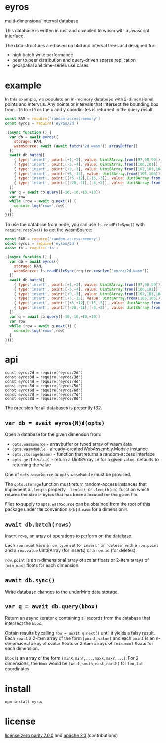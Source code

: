 # eyros

multi-dimensional interval database

This database is written in rust and compiled to wasm with a javascript
interface.

The data structures are based on bkd and interval trees and designed for:

* high batch write performance
* peer to peer distribution and query-driven sparse replication
* geospatial and time-series use cases

# example

In this example, we populate an in-memory database with 2-dimensional points and
intervals. Any points or intervals that intersect the bounding box from `-10` to
`+10` on the x and y coordinates is returned in the query result.

``` js
const RAM = require('random-access-memory')
const eyros = require('eyros/2d')

;(async function () {
  var db = await eyros({
    storage: RAM,
    wasmSource: await (await fetch('2d.wasm')).arrayBuffer()
  })
  await db.batch([
    { type:'insert', point:[+1,+2], value: Uint8Array.from([97,98,99]) },
    { type:'insert', point:[-5,+4], value: Uint8Array.from([100,101]) },
    { type:'insert', point:[+9,-3], value: Uint8Array.from([102,103,104]) },
    { type:'insert', point:[+5,-15], value: Uint8Array.from([105,106]) },
    { type:'insert', point:[[+5,+12],[-15,-3]], value: Uint8Array.from([105,106]) },
    { type:'insert', point:[[-20,-11],[-8,+2]], value: Uint8Array.from([107]) },
  ])
  var q = await db.query([-10,-10,+10,+10])
  var row
  while (row = await q.next()) {
    console.log('row=',row)
  }
})()
```

To use the database from node, you can use `fs.readFileSync()` with
`require.resolve()` to get the wasmSource:

``` js
const RAM = require('random-access-memory')
const eyros = require('eyros/2d')
const fs = require('fs')

;(async function () {
  var db = await eyros({
    storage: RAM,
    wasmSource: fs.readFileSync(require.resolve('eyros/2d.wasm'))
  })
  await db.batch([
    { type:'insert', point:[+1,+2], value: Uint8Array.from([97,98,99]) },
    { type:'insert', point:[-5,+4], value: Uint8Array.from([100,101]) },
    { type:'insert', point:[+9,-3], value: Uint8Array.from([102,103,104]) },
    { type:'insert', point:[+5,-15], value: Uint8Array.from([105,106]) },
    { type:'insert', point:[[+5,+12],[-15,-3]], value: Uint8Array.from([105,106]) },
    { type:'insert', point:[[-20,-11],[-8,+2]], value: Uint8Array.from([107]) },
  ])
  var q = await db.query([-10,-10,+10,+10])
  var row
  while (row = await q.next()) {
    console.log('row=',row)
  }
})()
```

# api

```
const eyros2d = require('eyros/2d')
const eyros3d = require('eyros/3d')
const eyros4d = require('eyros/4d')
const eyros5d = require('eyros/5d')
const eyros6d = require('eyros/6d')
const eyros7d = require('eyros/7d')
const eyros8d = require('eyros/8d')
```

The precision for all databases is presently f32.

## `var db = await eyros{N}d(opts)`

Open a database for the given dimension from:

* `opts.wasmSource` - arraybuffer or typed array of wasm data
* `opts.wasmModule` - already-created WebAssembly.Module instance
* `opts.storage(name)` - function that returns a random-access interface
* `opts.getId(value)` - return a Uint8Array `id` for a given `value`.
  defaults to returning the value

One of `opts.wasmSource` or `opts.wasmModule` must be provided.

The `opts.storage` function must return random-access instances that implement a
`.length` property, `.len(cb)`, or `.length(cb)` function which returns the size
in bytes that has been allocated for the given file.

Files to supply to `opts.wasmSource` can be obtained from the root of this
package under the convention `${N}d.wasm` for a dimension `N`.

## `await db.batch(rows)`

Insert `rows`, an array of operations to perform on the database.

Each `row` must have a `row.type` set to `'insert'` or `'delete'` with a `row.point`
and a `row.value` Uint8Array (for inserts) or a `row.id` (for deletes).

`row.point` is an n-dimensional array of scalar floats or 2-item arrays of `[min,max]` floats for
each dimension.

## `await db.sync()`

Write database changes to the underlying data storage.

## `var q = await db.query(bbox)`

Return an async iterator `q` containing all records from the database that intersect the `bbox`.

Obtain results by calling `row = await q.next()` until it yields a falsy result.
Each `row` is a 2-item array of the form `[point,value]` and each `point` is an n-dimensional array
of scalar floats or 2-item arrays of `[min,max]` floats for each dimension.

`bbox` is an array of the form `[minX,minY,...,maxX,maxY,...]`.
For 2 dimensions, the `bbox` would be `[west,south,east,north]` for `lon,lat` coordinates.

# install

```
npm install eyros
```

# license

[license zero parity 7.0.0](https://paritylicense.com/versions/7.0.0.html)
and [apache 2.0](https://www.apache.org/licenses/LICENSE-2.0.txt)
(contributions)
